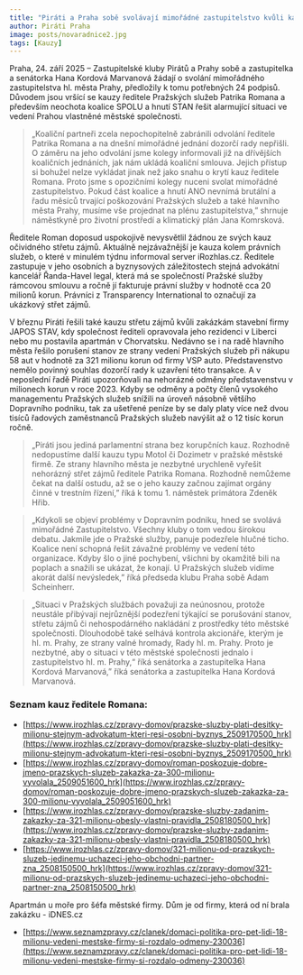 ```yaml
---
title: "Piráti a Praha sobě svolávají mimořádné zastupitelstvo kvůli kauzám ředitele Pražských služeb"
author: Piráti Praha
image: posts/novaradnice2.jpg
tags: [Kauzy]
---
```


Praha, 24. září 2025 – Zastupitelské kluby Pirátů a Prahy sobě a zastupitelka a senátorka Hana Kordová Marvanová žádají o svolání mimořádného zastupitelstva hl. města Prahy, předložily k tomu potřebných 24 podpisů. Důvodem jsou vršící se kauzy ředitele Pražských služeb Patrika Romana a především neochota koalice SPOLU a hnutí STAN řešit alarmující situaci ve vedení Prahou vlastněné městské společnosti. 

> „Koaliční partneři zcela nepochopitelně zabránili odvolání ředitele Patrika Romana a na dnešní mimořádné jednání dozorčí rady nepřišli. O záměru na jeho odvolání jsme kolegy informovali již na dřívějších koaličních jednáních, jak nám ukládá koaliční smlouva. Jejich přístup si bohužel nelze vykládat jinak než jako snahu o krytí kauz ředitele Romana. Proto jsme s opozičními kolegy nuceni svolat mimořádné zastupitelstvo. Pokud část koalice a hnutí ANO nevnímá brutální a řadu měsíců trvající poškozování Pražských služeb a také hlavního města Prahy, musíme vše projednat na plénu zastupitelstva,” shrnuje náměstkyně pro životní prostředí a klimatický plán Jana Komrsková.

Ředitele Roman doposud uspokojivě nevysvětlil žádnou ze svých kauz očividného střetu zájmů. Aktuálně nejzávažnější je kauza kolem právních služeb, o které v minulém týdnu informoval server iRozhlas.cz. Ředitele zastupuje v jeho osobních a byznysových záležitostech stejná advokátní kancelář Řanda-Havel legal, která má se společností Pražské služby rámcovou smlouvu a ročně jí fakturuje právní služby v hodnotě cca 20 milionů korun. Právníci z Transparency International to označují za ukázkový střet zájmů.

V březnu Piráti řešili také kauzu střetu zájmů kvůli zakázkám stavební firmy JAPOS STAV, kdy společnost řediteli opravovala jeho rezidenci v Liberci nebo mu postavila apartmán v Chorvatsku. Nedávno se i na radě hlavního města řešilo porušení stanov ze strany vedení Pražských služeb při nákupu 58 aut v hodnotě za 321 milionu korun od firmy VSP auto. Představenstvo nemělo povinný souhlas dozorčí rady k uzavření této transakce. A v neposlední řadě Piráti upozorňovali na nehorázné odměny představenstvu v milionech korun v roce 2023. Kdyby se odměny a počty členů vysokého managementu Pražských služeb snížili na úroveň násobně většího Dopravního podniku, tak za ušetřené peníze by se daly platy více než dvou tisíců řadových zaměstnanců Pražských služeb navýšit až o 12 tisíc korun ročně.

> „Piráti jsou jediná parlamentní strana bez korupčních kauz. Rozhodně nedopustíme další kauzu typu Motol či Dozimetr v pražské městské firmě. Ze strany hlavního města je nezbytné urychleně vyřešit nehorázný střet zájmů ředitele Patrika Romana. Rozhodně nemůžeme čekat na další ostudu, až se o jeho kauzy začnou zajímat orgány činné v trestním řízení,” říká k tomu 1. náměstek primátora Zdeněk Hřib.

> „Kdykoli se objeví problémy v Dopravním podniku, hned se svolává mimořádné Zastupitelstvo. Všechny kluby o tom vedou širokou debatu. Jakmile jde o Pražské služby, panuje podezřele hlučné ticho. Koalice není schopná řešit závažné problémy ve vedení této organizace. Kdyby šlo o jiné pochybení, všichni by okamžitě bili na poplach a snažili se ukázat, že konají. U Pražských služeb vidíme akorát další nevýsledek,” říká předseda klubu Praha sobě Adam Scheinherr.

> „Situaci v Pražských službách považuji za neúnosnou, protože neustále přibývají nejrůznější podezření týkající se porušování stanov, střetu zájmů či nehospodárného nakládání z prostředky této městské společnosti. Dlouhodobě také selhává kontrola akcionáře, kterým je hl. m. Prahy, ze strany valné hromady, Rady hl. m. Prahy. Proto je nezbytné, aby o situaci v této městské společnosti jednalo i zastupitelstvo hl. m. Prahy,“ říká senátorka a zastupitelka Hana Kordová Marvanová,” říká senátorka a zastupitelka Hana Kordová Marvanová.

### Seznam kauz ředitele Romana:

* [https://www.irozhlas.cz/zpravy-domov/prazske-sluzby-plati-desitky-milionu-stejnym-advokatum-kteri-resi-osobni-byznys_2509170500_hrk](https://www.irozhlas.cz/zpravy-domov/prazske-sluzby-plati-desitky-milionu-stejnym-advokatum-kteri-resi-osobni-byznys_2509170500_hrk)
* [https://www.irozhlas.cz/zpravy-domov/roman-poskozuje-dobre-jmeno-prazskych-sluzeb-zakazka-za-300-milionu-vyvolala_2509051600_hrk](https://www.irozhlas.cz/zpravy-domov/roman-poskozuje-dobre-jmeno-prazskych-sluzeb-zakazka-za-300-milionu-vyvolala_2509051600_hrk)
* [https://www.irozhlas.cz/zpravy-domov/prazske-sluzby-zadanim-zakazky-za-321-milionu-obesly-vlastni-pravidla_2508180500_hrk](https://www.irozhlas.cz/zpravy-domov/prazske-sluzby-zadanim-zakazky-za-321-milionu-obesly-vlastni-pravidla_2508180500_hrk)
* [https://www.irozhlas.cz/zpravy-domov/321-milionu-od-prazskych-sluzeb-jedinemu-uchazeci-jeho-obchodni-partner-zna_2508150500_hrk](https://www.irozhlas.cz/zpravy-domov/321-milionu-od-prazskych-sluzeb-jedinemu-uchazeci-jeho-obchodni-partner-zna_2508150500_hrk)

Apartmán u moře pro šéfa městské firmy. Dům je od firmy, která od ní brala zakázku - iDNES.cz

* [https://www.seznamzpravy.cz/clanek/domaci-politika-pro-pet-lidi-18-milionu-vedeni-mestske-firmy-si-rozdalo-odmeny-230036](https://www.seznamzpravy.cz/clanek/domaci-politika-pro-pet-lidi-18-milionu-vedeni-mestske-firmy-si-rozdalo-odmeny-230036)
